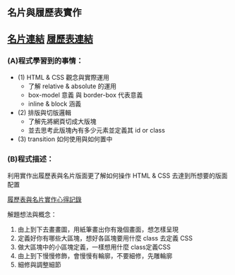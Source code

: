 ## 名片與履歷表實作  <br/>
[名片連結](https://jamie-web-heroku.herokuapp.com/about/)
[履歷表連結](https://jamie328.github.io/front-end-portfolio/jamie_resume.html)<br/>
---
### (A)程式學習到的事情：
* (1) HTML & CSS 觀念與實際運用
  * 了解 relative & absolute 的運用
  * box-model 意義 與 border-box 代表意義
  * inline & block 涵義
* (2) 排版與切版邏輯
  * 了解先將網頁切成大版塊
  * 並去思考此版塊內有多少元素並定義其 id or class 
* (3) transition 如何使用與如何置中

### (B)程式描述：
利用實作出履歷表與名片版面更了解如何操作 HTML & CSS 去達到所想要的版面配置

[履歷表與名片實作心得記錄](https://reurl.cc/alznYG)


解題想法與概念：
1. 由上到下去畫畫圖，用紙筆畫出你有幾個畫面，想怎樣呈現
2. 定義好你有哪些大區塊，想好各區塊要用什麼 class 去定義 CSS
3. 做大區塊中的小區塊定義，一樣想用什麼 class定義CSS
4. 由上到下慢慢修飾，會慢慢有輪廓，不要細修，先雕輪廓
5. 細修與調整細節